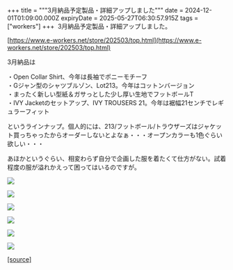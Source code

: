 +++
title = """3月納品予定製品・詳細アップしました"""
date = 2024-12-01T01:09:00.000Z
expiryDate = 2025-05-27T06:30:57.915Z
tags = ["workers"]
+++
 3月納品予定製品・詳細アップしました。

[https://www.e-workers.net/store/202503/top.html](https://www.e-workers.net/store/202503/top.html)

3月納品は

・Open Collar Shirt、今年は長袖でポニーモチーフ  
・Gジャン型のシャツブルゾン、Lot213。今年はコットンバージョン  
・まったく新しい型紙＆ガサっとした少し厚い生地でフットボールT  
・IVY Jacketのセットアップ、IVY TROUSERS 21。今年は裾幅21センチでレギュラーフィット

というラインナップ。個人的には、213/フットボール/トラウザーズはジャケット買っちゃったからオーダーしないとよなぁ・・・オープンカラーも1色ぐらい欲しい・・・

あほかというぐらい、相変わらず自分で企画した服を着たくて仕方がない。試着程度の服が溢れかえって困ってはいるのですが。

  

[![](https://blogger.googleusercontent.com/img/b/R29vZ2xl/AVvXsEinm2tDSNtH2t2SCsvCE1CeKRNeg-MSnk07cDzz2kdwKj_IVJNb1PqW4k0-FpHxc4aRTXr6UJt0bvsgycFAVDdAMcrDkhc3DVrTG7ob_iwhqgtOI5E_JjPaspnTIj7n5CU_99I_bsmmgUf8DkngNDcoTdBwO1BJ_Xi67Z1A9ob2KKLZIw7Pu6E4aJoDNSw/s320/top7.jpg)](https://blogger.googleusercontent.com/img/b/R29vZ2xl/AVvXsEinm2tDSNtH2t2SCsvCE1CeKRNeg-MSnk07cDzz2kdwKj_IVJNb1PqW4k0-FpHxc4aRTXr6UJt0bvsgycFAVDdAMcrDkhc3DVrTG7ob_iwhqgtOI5E_JjPaspnTIj7n5CU_99I_bsmmgUf8DkngNDcoTdBwO1BJ_Xi67Z1A9ob2KKLZIw7Pu6E4aJoDNSw/s1125/top7.jpg)

  

[![](https://blogger.googleusercontent.com/img/b/R29vZ2xl/AVvXsEice8jNOpAYlvygR_I1utfppnM8MJpNMq1eO9F1jMRg5QWRM1_2rXuYiaBuTHh6AU0lJE-86nV6aKLjmfXR3IT9uzJuZtRGF-A0GhO3N9I1N9owc2qnV8eJzLStPdGJ99ME73fjYvnfUJsb0S_zJqkwJkngJ4OQkbDeHj8u0RKRp5Xh9BVdchOrb5Y_tfg/s320/top2.jpg)](https://blogger.googleusercontent.com/img/b/R29vZ2xl/AVvXsEice8jNOpAYlvygR_I1utfppnM8MJpNMq1eO9F1jMRg5QWRM1_2rXuYiaBuTHh6AU0lJE-86nV6aKLjmfXR3IT9uzJuZtRGF-A0GhO3N9I1N9owc2qnV8eJzLStPdGJ99ME73fjYvnfUJsb0S_zJqkwJkngJ4OQkbDeHj8u0RKRp5Xh9BVdchOrb5Y_tfg/s1125/top2.jpg)

  

[![](https://blogger.googleusercontent.com/img/b/R29vZ2xl/AVvXsEgFZHxVVf4T3__LbnkhTcJcsm5CRjMhAaQFNHRMM2CiGoPLOkc7cfQlYCQJnwKXuCkS4Hb-8M8tyZIar8iDR7IGEYlbE3aOV7r8SkVCZrRG81SL6enfzMz43oorHif9opiUSa9NAi1M1V10TExRSwmFcKxe0aWVNLmNWRfTmvYx10qUxfBWyE41RhJLaik/s320/top3.jpg)](https://blogger.googleusercontent.com/img/b/R29vZ2xl/AVvXsEgFZHxVVf4T3__LbnkhTcJcsm5CRjMhAaQFNHRMM2CiGoPLOkc7cfQlYCQJnwKXuCkS4Hb-8M8tyZIar8iDR7IGEYlbE3aOV7r8SkVCZrRG81SL6enfzMz43oorHif9opiUSa9NAi1M1V10TExRSwmFcKxe0aWVNLmNWRfTmvYx10qUxfBWyE41RhJLaik/s1125/top3.jpg)

  

[![](https://blogger.googleusercontent.com/img/b/R29vZ2xl/AVvXsEjhS07mtdlLRB-zofo26zkHBfmlINJAAyI8dB3186I1Ok3UN1rt4DBbbqePC61-FLEXb2D7FEWzy0qS9_gLcWFPUAdYpwQQJpPprb53kgk9Y0mde0j_6MxDLhifipW8viKpF-Tg1xPptdpV61WkpK3ORlMi_FEmrmc47uNdjETMxCzghZ-iUlq-HPQRVX4/s320/top4.jpg)](https://blogger.googleusercontent.com/img/b/R29vZ2xl/AVvXsEjhS07mtdlLRB-zofo26zkHBfmlINJAAyI8dB3186I1Ok3UN1rt4DBbbqePC61-FLEXb2D7FEWzy0qS9_gLcWFPUAdYpwQQJpPprb53kgk9Y0mde0j_6MxDLhifipW8viKpF-Tg1xPptdpV61WkpK3ORlMi_FEmrmc47uNdjETMxCzghZ-iUlq-HPQRVX4/s1125/top4.jpg)

  

[![](https://blogger.googleusercontent.com/img/b/R29vZ2xl/AVvXsEiQJhgV0pjkQPuJiP2b3pWDB7CXoG2RANc9DuzfgrGfaKsuxYClP4kF9MVXiIv_MoaA21RKCYpJNPG2q8W6S3EX77cM90VWIegY-Omy3vpybnBg6uSLg9b4IDLCJZzwpctcOAvcHiTasye4v98KXceF1Ryfe2BTX_odpj3CBnmrly5kjA86IHmqNOmfkTo/s320/top5.jpg)](https://blogger.googleusercontent.com/img/b/R29vZ2xl/AVvXsEiQJhgV0pjkQPuJiP2b3pWDB7CXoG2RANc9DuzfgrGfaKsuxYClP4kF9MVXiIv_MoaA21RKCYpJNPG2q8W6S3EX77cM90VWIegY-Omy3vpybnBg6uSLg9b4IDLCJZzwpctcOAvcHiTasye4v98KXceF1Ryfe2BTX_odpj3CBnmrly5kjA86IHmqNOmfkTo/s1125/top5.jpg)

  

[![](https://blogger.googleusercontent.com/img/b/R29vZ2xl/AVvXsEiswS2zBaBWfRsBlOdt20A4RhRUu5Iv9TleN-O0KeZUrYJj6XDJS7ePPSnAUdSFzpvef5XjlhnDAPQBpOFO5Y0343jyHCou68e6kzn1yKgltkqOO6WKayUPTW8jirkuvmMaYH6KKdg0WMJ-RUxro48Me_WwMq4QtatJbw3beJezS9Cka0hH_oNcuXV7mHY/s320/top6.jpg)](https://blogger.googleusercontent.com/img/b/R29vZ2xl/AVvXsEiswS2zBaBWfRsBlOdt20A4RhRUu5Iv9TleN-O0KeZUrYJj6XDJS7ePPSnAUdSFzpvef5XjlhnDAPQBpOFO5Y0343jyHCou68e6kzn1yKgltkqOO6WKayUPTW8jirkuvmMaYH6KKdg0WMJ-RUxro48Me_WwMq4QtatJbw3beJezS9Cka0hH_oNcuXV7mHY/s1125/top6.jpg)

[[source]](https://eworkers.blogspot.com/2024/12/3.html)
